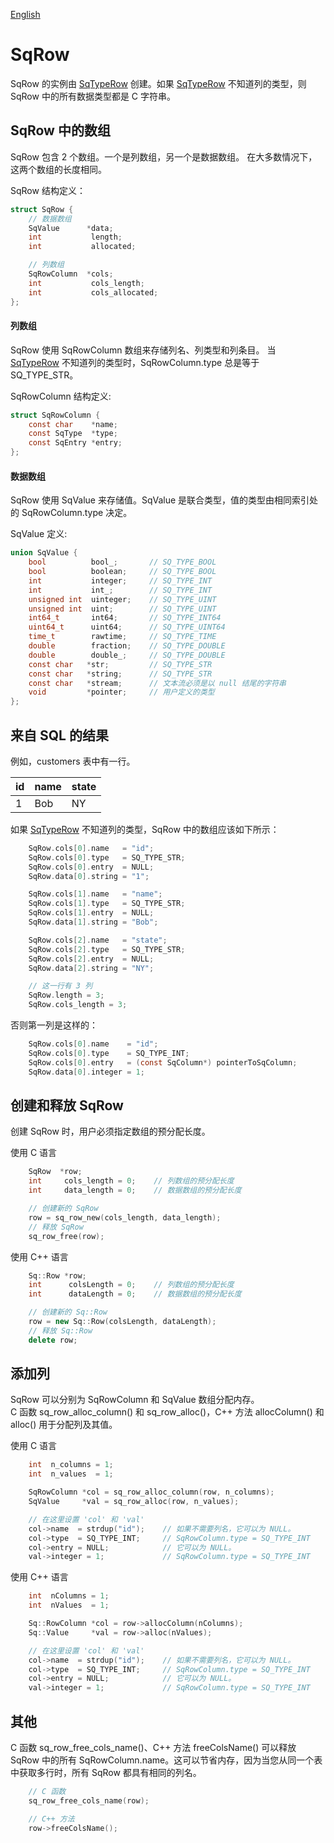 [English](SqRow.md)

# SqRow

SqRow 的实例由 [SqTypeRow](SqTypeRow.cn.md) 创建。如果 [SqTypeRow](SqTypeRow.cn.md) 不知道列的类型，则 SqRow 中的所有数据类型都是 C 字符串。

## SqRow 中的数组

SqRow 包含 2 个数组。一个是列数组，另一个是数据数组。
在大多数情况下，这两个数组的长度相同。  
  
SqRow 结构定义：

```c
struct SqRow {
	// 数据数组
	SqValue      *data;
	int           length;
	int           allocated;

	// 列数组
	SqRowColumn  *cols;
	int           cols_length;
	int           cols_allocated;
};
```

#### 列数组

SqRow 使用 SqRowColumn 数组来存储列名、列类型和列条目。
当 [SqTypeRow](SqTypeRow.cn.md) 不知道列的类型时，SqRowColumn.type 总是等于 SQ_TYPE_STR。  
  
SqRowColumn 结构定义:

```c
struct SqRowColumn {
	const char    *name;
	const SqType  *type;
	const SqEntry *entry;
};
```

#### 数据数组

SqRow 使用 SqValue 来存储值。SqValue 是联合类型，值的类型由相同索引处的 SqRowColumn.type 决定。  
  
SqValue 定义:

```c
union SqValue {
	bool          bool_;       // SQ_TYPE_BOOL
	bool          boolean;     // SQ_TYPE_BOOL
	int           integer;     // SQ_TYPE_INT
	int           int_;        // SQ_TYPE_INT
	unsigned int  uinteger;    // SQ_TYPE_UINT
	unsigned int  uint;        // SQ_TYPE_UINT
	int64_t       int64;       // SQ_TYPE_INT64
	uint64_t      uint64;      // SQ_TYPE_UINT64
	time_t        rawtime;     // SQ_TYPE_TIME
	double        fraction;    // SQ_TYPE_DOUBLE
	double        double_;     // SQ_TYPE_DOUBLE
	const char   *str;         // SQ_TYPE_STR
	const char   *string;      // SQ_TYPE_STR
	const char   *stream;      // 文本流必须是以 null 结尾的字符串
	void         *pointer;     // 用户定义的类型
};
```

## 来自 SQL 的结果

例如，customers 表中有一行。

|  id | name | state |
| --- | ---- | ----- |
|  1  | Bob  |  NY   |

如果 [SqTypeRow](SqTypeRow.cn.md) 不知道列的类型，SqRow 中的数组应该如下所示：

```c
	SqRow.cols[0].name   = "id";
	SqRow.cols[0].type   = SQ_TYPE_STR;
	SqRow.cols[0].entry  = NULL;
	SqRow.data[0].string = "1";

	SqRow.cols[1].name   = "name";
	SqRow.cols[1].type   = SQ_TYPE_STR;
	SqRow.cols[1].entry  = NULL;
	SqRow.data[1].string = "Bob";

	SqRow.cols[2].name   = "state";
	SqRow.cols[2].type   = SQ_TYPE_STR;
	SqRow.cols[2].entry  = NULL;
	SqRow.data[2].string = "NY";

	// 这一行有 3 列
	SqRow.length = 3;
	SqRow.cols_length = 3;
```

否则第一列是这样的：

```c
	SqRow.cols[0].name    = "id";
	SqRow.cols[0].type    = SQ_TYPE_INT;
	SqRow.cols[0].entry   = (const SqColumn*) pointerToSqColumn;
	SqRow.data[0].integer = 1;
```

## 创建和释放 SqRow

创建 SqRow 时，用户必须指定数组的预分配长度。  
  
使用 C 语言

```c
	SqRow  *row;
	int     cols_length = 0;    // 列数组的预分配长度
	int     data_length = 0;    // 数据数组的预分配长度

	// 创建新的 SqRow
	row = sq_row_new(cols_length, data_length);
	// 释放 SqRow
	sq_row_free(row);
```

使用 C++ 语言

```c++
	Sq::Row *row;
	int      colsLength = 0;    // 列数组的预分配长度
	int      dataLength = 0;    // 数据数组的预分配长度

	// 创建新的 Sq::Row
	row = new Sq::Row(colsLength, dataLength);
	// 释放 Sq::Row
	delete row;
```

## 添加列

SqRow 可以分别为 SqRowColumn 和 SqValue 数组分配内存。  
C 函数 sq_row_alloc_column() 和 sq_row_alloc()，C++ 方法 allocColumn() 和 alloc() 用于分配列及其值。  
  
使用 C 语言

```c
	int  n_columns = 1;
	int  n_values  = 1;

	SqRowColumn *col = sq_row_alloc_column(row, n_columns);
	SqValue     *val = sq_row_alloc(row, n_values);

	// 在这里设置 'col' 和 'val'
	col->name  = strdup("id");    // 如果不需要列名，它可以为 NULL。
	col->type  = SQ_TYPE_INT;     // SqRowColumn.type = SQ_TYPE_INT
	col->entry = NULL;            // 它可以为 NULL。
	val->integer = 1;             // SqRowColumn.type = SQ_TYPE_INT
```

使用 C++ 语言

```c++
	int  nColumns = 1;
	int  nValues  = 1;

	Sq::RowColumn *col = row->allocColumn(nColumns);
	Sq::Value     *val = row->alloc(nValues);

	// 在这里设置 'col' 和 'val'
	col->name  = strdup("id");    // 如果不需要列名，它可以为 NULL。
	col->type  = SQ_TYPE_INT;     // SqRowColumn.type = SQ_TYPE_INT
	col->entry = NULL;            // 它可以为 NULL。
	val->integer = 1;             // SqRowColumn.type = SQ_TYPE_INT
```

## 其他

C 函数 sq_row_free_cols_name()、C++ 方法 freeColsName() 可以释放 SqRow 中的所有 SqRowColumn.name。这可以节省内存，因为当您从同一个表中获取多行时，所有 SqRow 都具有相同的列名。

```c++
	// C 函数
	sq_row_free_cols_name(row);

	// C++ 方法
	row->freeColsName();
```
